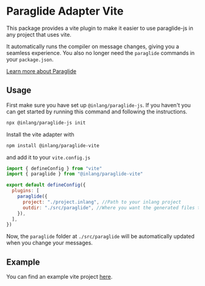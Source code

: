 # Paraglide Adapter Vite

This package provides a vite plugin to make it easier to use paraglide-js in any project that uses vite.

It automatically runs the compiler on message changes, giving you a seamless experience.
You also no longer need the `paraglide` commands in your `package.json`.

[Learn more about Paraglide](https://inlang.com/m/gerre34r/library-inlang-paraglideJs)

## Usage

First make sure you have set up `@inlang/paraglide-js`. If you haven't you can get started by running
this command and following the instructions.

```bash
npx @inlang/paraglide-js init
```

Install the vite adapter with

```bash
npm install @inlang/paraglide-vite
```

and add it to your `vite.config.js`

```js
import { defineConfig } from "vite"
import { paraglide } from "@inlang/paraglide-vite"

export default defineConfig({
  plugins: [
    paraglide({
      project: "./project.inlang", //Path to your inlang project
      outdir: "./src/paraglide", //Where you want the generated files to be placed
    }),
  ],
})
```

Now, the `paraglide` folder at `./src/paraglide` will be automatically updated when you change your messages.

## Example

You can find an example vite project [here](https://github.com/opral/monorepo/tree/main/inlang/source-code/paraglide/paraglide-js-adapter-vite/example).
